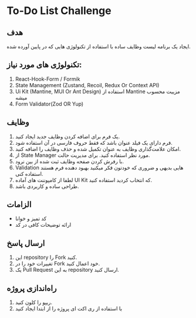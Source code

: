 # To-Do List Challenge

## هدف

ایجاد یک برنامه لیست وظایف ساده با استفاده از تکنولوژی هایی که در پایین آورده شده.

## تکنولوژی های مورد نیاز:

1. React-Hook-Form / Formik
2. State Management (Zustand, Recoil, Redux Or Context API)
3. Ui Kit (Mantine, MUI Or Ant Design) استفاده از Mantine مزییت محسوب میشه
4. Form Validator(Zod OR Yup)

## وظایف

1. یک فرم برای اضافه کردن وظایف جدید ایجاد کنید.
2. فرم دارای یک فیلد عنوان باشد که فقط حروف فارسی در آن استفاده شود.
3. امکان علامت‌گذاری وظایف به عنوان تکمیل شده و حذف وظایف را اضافه کنید.
4. از State Manager مورد نظر استفاده کنید. برای مدیریت حالت.
5. با رفرش کردن صفحه وظایف ثبت شده از بین نرود.
6. Validation هایی بدیهی و ضروری که خودتون فکر میکنید بهبود دهنده فرم هستند استفاده کنی.
7. لطفا از کامپوننت های آماده UI Kit که انتخاب کردید استفاده کنید.
8. طراحی ساده و کاربردی باشد.

## الزامات

-   کد تمیز و خوانا
-   ارائه توضیحات کافی در کد

## ارسال پاسخ

1. این repository را Fork کنید.
2. تغییرات خود را در Fork خود اعمال کنید.
3. یک Pull Request به این repository ارسال کنید.

## راه‌اندازی پروژه

1. ریپو را کلون کنید.
2. با استفاده از ری اکت ای پروژه را از ابتدا ایجاد کنید
